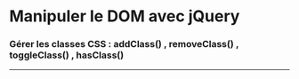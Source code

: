 <!-- footer: Copyright 2017 © Glenn ROLLAND – Reproduction interdite -->
<!-- page_number : true -->

<link rel="stylesheet" href="../../assets/style.css" />

# Manipuler le DOM avec jQuery

### Gérer les classes CSS : addClass() , removeClass() , toggleClass() , hasClass()

<!-- 04/03 Vidéo (screencast) -->

----

